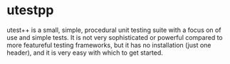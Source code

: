 utestpp
=======

utest++ is a small, simple, procedural unit testing suite with a focus on of use and simple tests. It is not very sophisticated or powerful compared to more featureful testing frameworks, but it has no installation (just one header), and it is very easy with which to get started.
